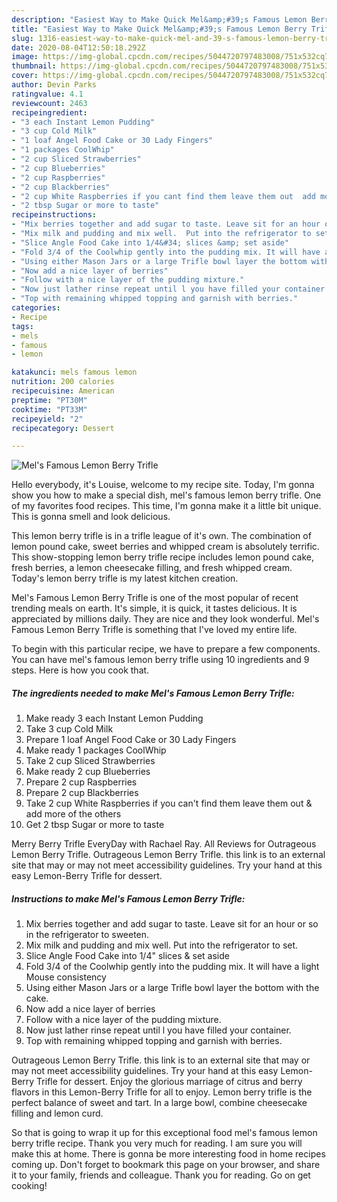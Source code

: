 ```yaml
---
description: "Easiest Way to Make Quick Mel&amp;#39;s Famous Lemon Berry Trifle"
title: "Easiest Way to Make Quick Mel&amp;#39;s Famous Lemon Berry Trifle"
slug: 1316-easiest-way-to-make-quick-mel-and-39-s-famous-lemon-berry-trifle
date: 2020-08-04T12:50:18.292Z
image: https://img-global.cpcdn.com/recipes/5044720797483008/751x532cq70/mels-famous-lemon-berry-trifle-recipe-main-photo.jpg
thumbnail: https://img-global.cpcdn.com/recipes/5044720797483008/751x532cq70/mels-famous-lemon-berry-trifle-recipe-main-photo.jpg
cover: https://img-global.cpcdn.com/recipes/5044720797483008/751x532cq70/mels-famous-lemon-berry-trifle-recipe-main-photo.jpg
author: Devin Parks
ratingvalue: 4.1
reviewcount: 2463
recipeingredient:
- "3 each Instant Lemon Pudding"
- "3 cup Cold Milk"
- "1 loaf Angel Food Cake or 30 Lady Fingers"
- "1 packages CoolWhip"
- "2 cup Sliced Strawberries"
- "2 cup Blueberries"
- "2 cup Raspberries"
- "2 cup Blackberries"
- "2 cup White Raspberries if you cant find them leave them out  add more of the others"
- "2 tbsp Sugar or more to taste"
recipeinstructions:
- "Mix berries together and add sugar to taste. Leave sit for an hour or so in the refrigerator to sweeten."
- "Mix milk and pudding and mix well.  Put into the refrigerator to set."
- "Slice Angle Food Cake into 1/4&#34; slices &amp; set aside"
- "Fold 3/4 of the Coolwhip gently into the pudding mix. It will have a light Mouse consistency"
- "Using either Mason Jars or a large Trifle bowl layer the bottom with the cake."
- "Now add a nice layer of berries"
- "Follow with a nice layer of the pudding mixture."
- "Now just lather rinse repeat until l you have filled your container."
- "Top with remaining whipped topping and garnish with berries."
categories:
- Recipe
tags:
- mels
- famous
- lemon

katakunci: mels famous lemon 
nutrition: 200 calories
recipecuisine: American
preptime: "PT30M"
cooktime: "PT33M"
recipeyield: "2"
recipecategory: Dessert

---
```



![Mel&#39;s Famous Lemon Berry Trifle](https://img-global.cpcdn.com/recipes/5044720797483008/751x532cq70/mels-famous-lemon-berry-trifle-recipe-main-photo.jpg)

Hello everybody, it's Louise, welcome to my recipe site. Today, I'm gonna show you how to make a special dish, mel&#39;s famous lemon berry trifle. One of my favorites food recipes. This time, I'm gonna make it a little bit unique. This is gonna smell and look delicious.

This lemon berry trifle is in a trifle league of it&#39;s own. The combination of lemon pound cake, sweet berries and whipped cream is absolutely terrific. This show-stopping lemon berry trifle recipe includes lemon pound cake, fresh berries, a lemon cheesecake filling, and fresh whipped cream. Today&#39;s lemon berry trifle is my latest kitchen creation.

Mel&#39;s Famous Lemon Berry Trifle is one of the most popular of recent trending meals on earth. It's simple, it is quick, it tastes delicious. It is appreciated by millions daily. They are nice and they look wonderful. Mel&#39;s Famous Lemon Berry Trifle is something that I've loved my entire life.


To begin with this particular recipe, we have to prepare a few components. You can have mel&#39;s famous lemon berry trifle using 10 ingredients and 9 steps. Here is how you cook that.

<!--inarticleads1-->

##### The ingredients needed to make Mel&#39;s Famous Lemon Berry Trifle:

1. Make ready 3 each Instant Lemon Pudding
1. Take 3 cup Cold Milk
1. Prepare 1 loaf Angel Food Cake or 30 Lady Fingers
1. Make ready 1 packages CoolWhip
1. Take 2 cup Sliced Strawberries
1. Make ready 2 cup Blueberries
1. Prepare 2 cup Raspberries
1. Prepare 2 cup Blackberries
1. Take 2 cup White Raspberries if you can&#39;t find them leave them out &amp; add more of the others
1. Get 2 tbsp Sugar or more to taste


Merry Berry Trifle EveryDay with Rachael Ray. All Reviews for Outrageous Lemon Berry Trifle. Outrageous Lemon Berry Trifle. this link is to an external site that may or may not meet accessibility guidelines. Try your hand at this easy Lemon-Berry Trifle for dessert. 

<!--inarticleads2-->

##### Instructions to make Mel&#39;s Famous Lemon Berry Trifle:

1. Mix berries together and add sugar to taste. Leave sit for an hour or so in the refrigerator to sweeten.
1. Mix milk and pudding and mix well.  Put into the refrigerator to set.
1. Slice Angle Food Cake into 1/4&#34; slices &amp; set aside
1. Fold 3/4 of the Coolwhip gently into the pudding mix. It will have a light Mouse consistency
1. Using either Mason Jars or a large Trifle bowl layer the bottom with the cake.
1. Now add a nice layer of berries
1. Follow with a nice layer of the pudding mixture.
1. Now just lather rinse repeat until l you have filled your container.
1. Top with remaining whipped topping and garnish with berries.


Outrageous Lemon Berry Trifle. this link is to an external site that may or may not meet accessibility guidelines. Try your hand at this easy Lemon-Berry Trifle for dessert. Enjoy the glorious marriage of citrus and berry flavors in this Lemon-Berry Trifle for all to enjoy. Lemon berry trifle is the perfect balance of sweet and tart. In a large bowl, combine cheesecake filling and lemon curd. 

So that is going to wrap it up for this exceptional food mel&#39;s famous lemon berry trifle recipe. Thank you very much for reading. I am sure you will make this at home. There is gonna be more interesting food in home recipes coming up. Don't forget to bookmark this page on your browser, and share it to your family, friends and colleague. Thank you for reading. Go on get cooking!
